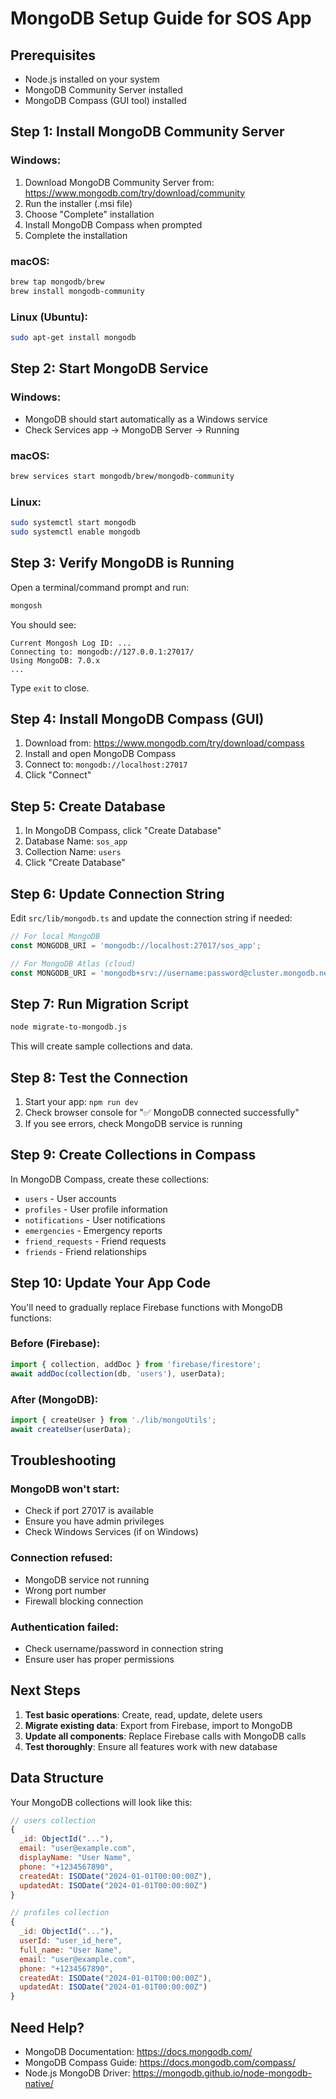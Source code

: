 # MongoDB Setup Guide for SOS App

## Prerequisites
- Node.js installed on your system
- MongoDB Community Server installed
- MongoDB Compass (GUI tool) installed

## Step 1: Install MongoDB Community Server

### Windows:
1. Download MongoDB Community Server from: https://www.mongodb.com/try/download/community
2. Run the installer (.msi file)
3. Choose "Complete" installation
4. Install MongoDB Compass when prompted
5. Complete the installation

### macOS:
```bash
brew tap mongodb/brew
brew install mongodb-community
```

### Linux (Ubuntu):
```bash
sudo apt-get install mongodb
```

## Step 2: Start MongoDB Service

### Windows:
- MongoDB should start automatically as a Windows service
- Check Services app → MongoDB Server → Running

### macOS:
```bash
brew services start mongodb/brew/mongodb-community
```

### Linux:
```bash
sudo systemctl start mongodb
sudo systemctl enable mongodb
```

## Step 3: Verify MongoDB is Running

Open a terminal/command prompt and run:
```bash
mongosh
```

You should see:
```
Current Mongosh Log ID: ...
Connecting to: mongodb://127.0.0.1:27017/
Using MongoDB: 7.0.x
...
```

Type `exit` to close.

## Step 4: Install MongoDB Compass (GUI)

1. Download from: https://www.mongodb.com/try/download/compass
2. Install and open MongoDB Compass
3. Connect to: `mongodb://localhost:27017`
4. Click "Connect"

## Step 5: Create Database

1. In MongoDB Compass, click "Create Database"
2. Database Name: `sos_app`
3. Collection Name: `users`
4. Click "Create Database"

## Step 6: Update Connection String

Edit `src/lib/mongodb.ts` and update the connection string if needed:

```typescript
// For local MongoDB
const MONGODB_URI = 'mongodb://localhost:27017/sos_app';

// For MongoDB Atlas (cloud)
const MONGODB_URI = 'mongodb+srv://username:password@cluster.mongodb.net/sos_app';
```

## Step 7: Run Migration Script

```bash
node migrate-to-mongodb.js
```

This will create sample collections and data.

## Step 8: Test the Connection

1. Start your app: `npm run dev`
2. Check browser console for "✅ MongoDB connected successfully"
3. If you see errors, check MongoDB service is running

## Step 9: Create Collections in Compass

In MongoDB Compass, create these collections:
- `users` - User accounts
- `profiles` - User profile information
- `notifications` - User notifications
- `emergencies` - Emergency reports
- `friend_requests` - Friend requests
- `friends` - Friend relationships

## Step 10: Update Your App Code

You'll need to gradually replace Firebase functions with MongoDB functions:

### Before (Firebase):
```typescript
import { collection, addDoc } from 'firebase/firestore';
await addDoc(collection(db, 'users'), userData);
```

### After (MongoDB):
```typescript
import { createUser } from './lib/mongoUtils';
await createUser(userData);
```

## Troubleshooting

### MongoDB won't start:
- Check if port 27017 is available
- Ensure you have admin privileges
- Check Windows Services (if on Windows)

### Connection refused:
- MongoDB service not running
- Wrong port number
- Firewall blocking connection

### Authentication failed:
- Check username/password in connection string
- Ensure user has proper permissions

## Next Steps

1. **Test basic operations**: Create, read, update, delete users
2. **Migrate existing data**: Export from Firebase, import to MongoDB
3. **Update all components**: Replace Firebase calls with MongoDB calls
4. **Test thoroughly**: Ensure all features work with new database

## Data Structure

Your MongoDB collections will look like this:

```javascript
// users collection
{
  _id: ObjectId("..."),
  email: "user@example.com",
  displayName: "User Name",
  phone: "+1234567890",
  createdAt: ISODate("2024-01-01T00:00:00Z"),
  updatedAt: ISODate("2024-01-01T00:00:00Z")
}

// profiles collection
{
  _id: ObjectId("..."),
  userId: "user_id_here",
  full_name: "User Name",
  email: "user@example.com",
  phone: "+1234567890",
  createdAt: ISODate("2024-01-01T00:00:00Z"),
  updatedAt: ISODate("2024-01-01T00:00:00Z")
}
```

## Need Help?

- MongoDB Documentation: https://docs.mongodb.com/
- MongoDB Compass Guide: https://docs.mongodb.com/compass/
- Node.js MongoDB Driver: https://mongodb.github.io/node-mongodb-native/
